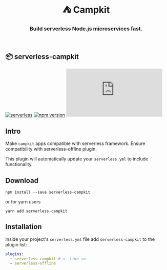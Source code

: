 <h1 align="center"> ⛺ Campkit </h1>
<h3 align="center">Build serverless Node.js microservices fast.</h3>

<br/>

## :package: serverless-campkit

[![serverless](http://public.serverless.com/badges/v3.svg)](http://www.serverless.com)
[![npm version](https://badge.fury.io/js/serverless-campkit.svg)](https://badge.fury.io/js/serverless-campkit)
[![gzip size](http://img.badgesize.io/https://unpkg.com/serverless-campkit@latest/dist/serverless-campkit.cjs.production.min.js?compression=gzip)](https://unpkg.com/serverless-campkit@latest/dist/serverless-campkit.cjs.production.min.js)

## Intro

Make `campkit` apps compatible with serverless framework.
Ensure compatibility with serverless-offline plugin.

This plugin will automatically update your `serverless.yml` to include functionality.

## Download

```shell
npm install --save serverless-campkit
```

or for yarn users

```shell
yarn add serverless-campkit
```

## Installation

Inside your project's `serverless.yml` file add `serverless-campkit` to the plugin list:

```YAML
plugins:
  - serverless-campkit # <- like so
  - serverless-offline
```
